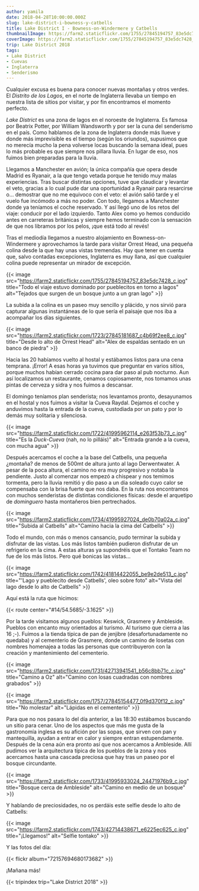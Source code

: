 ```yaml
---
author: yamila
date: 2018-04-28T10:00:00.000Z
slug: lake-district-i-bowness-y-catbells
title: Lake District I - Bowness-on-Windermere y Catbells
thumbnailImage: https://farm2.staticflickr.com/1755/27845194757_83e5dc7428_c.jpg
coverImage: https://farm2.staticflickr.com/1755/27845194757_83e5dc7428_c.jpg
trip: Lake District 2018
tags:
- Lake District
- Cuevas
- Inglaterra
- Senderismo
---
```


Cualquier excusa es buena para conocer nuevas montañas y otros verdes. El <em>Distrito de los Lagos</em>, en el norte de Inglaterra llevaba un tiempo en nuestra lista de sitios por visitar, y por fin encontramos el momento perfecto.

<!--more-->

<em>Lake District</em> es una zona de lagos en el noroeste de Inglaterra. Es famosa por Beatrix Potter, por William Wandsworth y por ser la cuna del senderismo en el país. Como hablamos de la zona de Inglaterra donde más llueve y donde más imprevisible es el tiempo (según los oriundos), supusimos que no merecía mucho la pena volverse locas buscando la semana ideal, pues lo más probable es que siempre nos pillara lluvia. En lugar de eso, nos fuimos bien preparadas para la lluvia.

Llegamos a Manchester en avión; la única compañía que opera desde Madrid es Ryanair, a la que tengo vetada porque he tenido muy malas experiencias. Tras buscar distintas opciones, tuve que claudicar y levantar el veto, gracias a lo cual pude dar una oportunidad a Ryanair para resarcirse o... demostrar que no me equivoco con el veto: el avión salió tarde y el vuelo fue incómodo a más no poder. Con todo, llegamos a Manchester donde ya teníamos el coche reservado. Y así llegó uno de los retos del viaje: conducir por el lado izquierdo. Tanto Alex como yo hemos conducido antes en carreteras británicas y siempre hemos terminado con la sensación de que nos libramos por los pelos, ¡que está todo al revés!

Tras el mediodía llegamos a nuestro alojamiento en Bowness-on-Windermere y aprovechamos la tarde para visitar Orrest Head, una pequeña colina desde la que hay unas vistas tremendas. Hay que tener en cuenta que, salvo contadas excepciones, Inglaterra es muy llana, así que cualquier colina puede representar un mirador de excepción.

{{< image src="https://farm2.staticflickr.com/1755/27845194757_83e5dc7428_c.jpg" title="Todo el viaje estuvo dominado por pueblecitos en torno a lagos" alt="Tejados que surgen de un bosque junto a un gran lago" >}}

La subida a la colina es un paseo muy sencillo y plácido, y nos sirvió para capturar algunas instantáneas de lo que sería el paisaje que nos iba a acompañar los días siguientes.

{{< image src="https://farm2.staticflickr.com/1723/27845181687_c4b69f2ee8_c.jpg" title="Desde lo alto de Orrest Head" alt="Alex de espaldas sentado en un banco de piedra" >}}

Hacia las 20 habíamos vuelto al hostal y estábamos listos para una cena temprana. ¡Error! A esas horas ya tuvimos que preguntar en varios sitios, porque muchos habían cerrado cocina para dar paso al pub nocturno. Aun así localizamos un restaurante, cenamos copiosamente, nos tomamos unas pintas de cerveza y sidra y nos fuimos a descansar.

El domingo teníamos plan senderista; nos levantamos pronto, desayunamos en el hostal y nos fuimos a visitar la Cueva Raydal. Dejamos el coche y anduvimos hasta la entrada de la cueva, custodiada por un pato y por lo demás muy solitaria y silenciosa.

{{< image src="https://farm2.staticflickr.com/1722/41995962114_e263f53b73_c.jpg" title="Es la <em>Duck-Cueva</em> (nah, no lo pilláis)" alt="Entrada grande a la cueva, con mucha agua" >}}

Después acercamos el coche a la base del Catbells, una pequeña ¿montaña? de menos de 500mt de altura junto al lago Derwentwater. A pesar de la poca altura, el camino no era muy progresivo y notaba la pendiente. Justo al comenzar nos empezó a chispear y nos temimos tormenta, pero la lluvia remitió y dio paso a un día soleado cuyo calor se compensaba con la brisa fuerte que nos daba. En la ruta nos encontramos con muchos senderistas de distintas condiciones físicas: desde el arquetipo de <em>dominguero</em> hasta montañeros bien pertrechados.

{{< image src="https://farm2.staticflickr.com/1734/41995927024_de0b70a02a_c.jpg" title="Subida al Catbells" alt="Camino hacia la cima del Catbells" >}}

Todo el mundo, con más o menos cansancio, pudo terminar la subida y disfrutar de las vistas. Los más listos también pudieron disfrutar de un refrigerio en la cima. A estas alturas ya supondréis que el Tontako Team no fue de los más listos. Pero qué bonicas las vistas...

{{< image src="https://farm2.staticflickr.com/1742/41814422055_be9e2de513_c.jpg" title="'Lago y pueblecito desde Catbells', oleo sobre foto" alt="Vista del lago desde lo alto de Catbells" >}}

Aquí está la ruta que hicimos:

{{< route center="#14/54.5685/-3.1625" >}}

Por la tarde visitamos algunos pueblos: Keswick, Grasmere y Ambleside. Pueblos con encanto muy orientados al turismo. Al turismo que cierra a las 16 ;-). Fuimos a la tienda típica de pan de jenjibre (desafortunadamente no quedaba) y al cementerio de Grasmere, donde un camino de losetas con nombres homenajea a todas las personas que contribuyeron con la creación y mantenimiento del cementerio.

{{< image src="https://farm2.staticflickr.com/1731/42713941541_b56c8bb71c_c.jpg" title="Camino a Oz" alt="Camino con losas cuadradas con nombres grabados" >}}

{{< image src="https://farm2.staticflickr.com/1757/27845154477_0f9d370f12_c.jpg" title="No molestar" alt="Lápidas en el cementerio" >}}

Para que no nos pasara lo del día anterior, a las 18:30 estábamos buscando un sitio para cenar. Uno de los aspectos que más me gusta de la gastronomía inglesa es su afición por las sopas, que sirven con pan y mantequilla, ayudan a entrar en calor y siempre entran estupendamente. Después de la cena aún era pronto así que nos acercamos a Ambleside. Allí pudimos ver la arquitectura típica de los pueblos de la zona y nos acercamos hasta una cascada preciosa que hay tras un paseo por el bosque circundante.

{{< image src="https://farm2.staticflickr.com/1733/41995933024_24471976b9_c.jpg" title="Bosque cerca de Ambleside" alt="Camino en medio de un bosque" >}}

Y hablando de preciosidades, no os perdáis este selfie desde lo alto de Catbells:

{{< image src="https://farm2.staticflickr.com/1743/42714438671_e6225ec625_c.jpg" title="¡Llegamos!" alt="Selfie tontako" >}}

Y las fotos del día:

{{< flickr album="72157694680173682" >}}

¡Mañana más!

{{< tripindex trip="Lake District 2018" >}}
